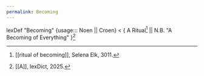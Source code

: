 ```yaml
---
permalink: Becoming
---
```

lexDef "Becoming" {usage::: Noen || Croen} < { A Ritual[^r] || N.B. "A Becoming of Everything" }[^BecomingCroen]

[^BecomingCroen]: [[A]], lexDict, 2025.
[^r]: [[ritual of becoming]], Selena Elk, 3011.